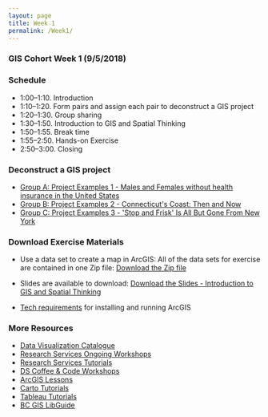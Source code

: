 ```yaml
---
layout: page
title: Week 1
permalink: /Week1/
---
```


### GIS Cohort Week 1 (9/5/2018)

### Schedule

* 1:00–1:10. Introduction
* 1:10–1:20. Form pairs and assign each pair to deconstruct a GIS project
* 1:20–1:30. Group sharing
* 1:30–1:50. Introduction to GIS and Spatial Thinking
* 1:50–1:55. Break time
* 1:55–2:50. Hands-on Exercise
* 2:50–3:00. Closing

### Deconstruct a GIS project

* [Group A: Project Examples 1 - Males and Females without health insurance in the United States ](https://www.arcgis.com/apps/StorytellingSwipe/index.html?appid=62ade4be01254971a0d94a12e6e1bfb9/)
* [Group B: Project Examples 2 - Connecticut's Coast: Then and Now ](http://clear3.uconn.edu/viewers/Coast1934/)
* [Group C: Project Examples 3 - 'Stop and Frisk' Is All But Gone From New York  ](https://www.nytimes.com/interactive/2014/09/19/nyregion/stop-and-frisk-is-all-but-gone-from-new-york.html/)

### Download Exercise Materials

* Use a data set to create a map in ArcGIS: All of the data sets for exercise are contained in one Zip file: [Download the Zip file](https://github.com/BCDigSchol/BostonCollegeGISCohort/blob/master/Week1/GIS%20Cohort%201%20Data.zip?raw=true)

* Slides are available to download: [Download the Slides - Introduction to GIS and Spatial Thinking](https://github.com/BCDigSchol/BostonCollegeGISCohort/blob/master/Week1/IntroductionGISCohortFinal_9_4_18.pptx?raw=true)

* [Tech requirements](https://docs.google.com/document/d/1hC_9KEJesW5sKq8qvlL-5xJa3VoOjgDc3_Hp_GUxuPE/edit) for installing and running ArcGIS

### More Resources
* [Data Visualization Catalogue](https://datavizcatalogue.com/)
* [Research Services Ongoing Workshops](http://www.bc.edu/offices/researchservices/tutorials.html)
* [Research Services Tutorials](http://capricorn.bc.edu/tutorials/)
* [DS Coffee & Code Workshops](http://capricorn.bc.edu/tutorials/)
* [ArcGIS Lessons](https://learn.arcgis.com/en/)
* [Carto Tutorials](https://carto.com/docs/tutorials/)
* [Tableau Tutorials](https://www.tableau.com/learn/training)
* [BC GIS LibGuide](https://libguides.bc.edu/gis)
